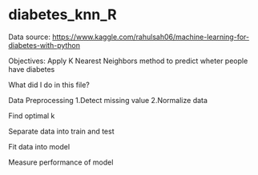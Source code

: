 # diabetes_knn_R
Data source: https://www.kaggle.com/rahulsah06/machine-learning-for-diabetes-with-python

Objectives: Apply K Nearest Neighbors method to predict wheter people have diabetes

What did I do in this file?

  Data Preprocessing
     1.Detect missing value
     2.Normalize data
  
  Find optimal k

  Separate data into train and test

  Fit data into model

  Measure performance of model
